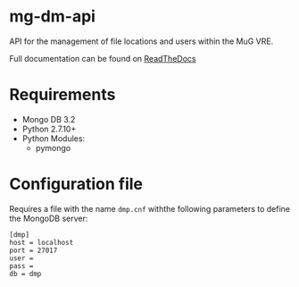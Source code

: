 # mg-dm-api

API for the management of file locations and users within the MuG VRE.

Full documentation can be found on [ReadTheDocs](http://mg-dm-api.readthedocs.io)

# Requirements
- Mongo DB 3.2
- Python 2.7.10+
- Python Modules:
  - pymongo

# Configuration file
Requires a file with the name `dmp.cnf` withthe following parameters to define the MongoDB server:
```
[dmp]
host = localhost
port = 27017
user = 
pass = 
db = dmp
```
